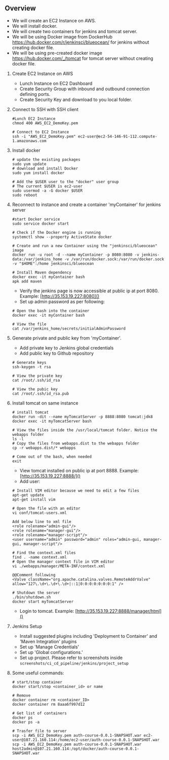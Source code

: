 ## Overview
* We will create an EC2 Instance on AWS.
* We will install docker.
* We will create two containers for jenkins and tomcat server.
* We will be using Docker image from DockerHub https://hub.docker.com/r/jenkinsci/blueocean/ for jenkins without creating docker file.
* We will be using pre-created docker image https://hub.docker.com/_/tomcat for tomcat server without creating docker file.

1. Create EC2 Instance on AWS
   * Lunch Instance on EC2 Dashboard
   * Create Security Group with inbound and outbound connection defining ports.
   * Create Security Key and download to you local folder.
   
2. Connect to SSH with SSH client
    ```
    #Lunch EC2 Instance
    chmod 400 AWS_EC2_DemoKey.pem
    
    # Connect to EC2 Instance
    ssh -i "AWS_EC2_DemoKey.pem" ec2-user@ec2-54-146-91-112.compute-1.amazonaws.com
    ```
3. Install docker
    ```
    # update the existing packages
    sudo yum update
    # download and install Docker
    sudo yum install docker
    
    # Add the $USER user to the "docker" user group
    # The current $USER is ec2-user
    sudo usermod -a -G docker $USER
    sudo reboot
    ```
   
4. Reconnect to instance and create a container 'myContainer' for jenkins server
    ```
    #start Docker service
    sudo service docker start
    
    # Check if the Docker engine is running
    systemctl show --property ActiveState docker
    
    # Create and run a new Container using the "jenkinsci/blueocean" image
    docker run -u root -d --name myContainer -p 8080:8080 -v jenkins-data:/var/jenkins_home -v /var/run/docker.sock:/var/run/docker.sock -v "$HOME":/home jenkinsci/blueocean

    # Install Maven dependency
    docker exec -it myContainer bash
    apk add maven 
   ```
   *  Verify the jenkins page is now accessible at public ip at port 8080. Example: [http://35.153.19.227:8080]()
   *  Set up admin password as per following:
    ```
    # Open the bash into the container
    docker exec -it myContainer bash
    
    # View the file
    cat /var/jenkins_home/secrets/initialAdminPassword
    ```
5. Generate private and public key from 'myContainer'.
   * Add private key to Jenkins global credentials
   * Add public key to Github repository
    ```
    # Generate keys
    ssh-keygen -t rsa
    
    # View the private key
    cat /root/.ssh/id_rsa
    
    # View the pubic key
    cat /root/.ssh/id_rsa.pub
    ```
   
6. Install tomcat on same instance
    ```
    # install tomcat
    docker run -dit --name myTomcatServer -p 8888:8080 tomcat:jdk8
    docker exec -it myTomcatServer bash
    
    # View the files inside the /usr/local/tomcat folder. Notice the webapps folder
    ls -l
    # Copy the files from webapps.dist to the webapps folder
    cp -r webapps.dist/* webapps
    
    # Come out of the bash, when needed
    exit
    ```
    * View tomcat installed on public ip at port 8888. Example: [http://35.153.19.227:8888/]()
    * Add user:
    ```
    # Install VIM editor because we need to edit a few files
    apt-get update
    apt-get install vim
    
    # Open the file with an editor
    vi conf/tomcat-users.xml
    
    Add below line to xml file
    <role rolename="admin-gui"/>
    <role rolename="manager-gui"/>
    <role rolename="manager-script"/>
    <user username="admin" password="admin" roles="admin-gui, manager-gui, manager-script"/>
    
    # Find the context.xml files
    find . -name context.xml
    # Open the manager context file in VIM editor
    vi ./webapps/manager/META-INF/context.xml
    
    @@Comment following
    <Valve className="org.apache.catalina.valves.RemoteAddrValve"
    allow="127\.\d+\.\d+\.\d+|::1|0:0:0:0:0:0:0:1" />
    
    # Shutdown the server
    ./bin/shutdown.sh
    docker start myTomcatServer
    ```
    * Login to tomcat. Example: [http://35.153.19.227:8888/manager/html]()

7. Jenkins Setup
   * Install suggested plugins including 'Deployment to Container' and 'Maven Integration' plugins
   * Set up 'Manage Credentials'
   * Set up 'Global configurations.'
   * Set up project. Please refer to screenshots inside `screenshots/ci_cd_pipeline/jenkins/project_setup`

8. Some useful commands:
    ```
    # start/stop container
    docker start/stop <container_id> or name
   
    # Remove
    docker container rm <container_ID>
    docker container rm 8aaa6f997d12
   
    # Get list of containers
    docker ps
    docker ps -a
   
    # Trasfer file to server
    scp -i AWS_EC2_DemoKey.pem auth-course-0.0.1-SNAPSHOT.war ec2-user@107.21.160.114:/home/ec2-user/auth-course-0.0.1-SNAPSHOT.war
    scp -i AWS_EC2_DemoKey.pem auth-course-0.0.1-SNAPSHOT.war host2admin@107.21.160.114:/opt/docker/auth-course-0.0.1-SNAPSHOT.war
    ```